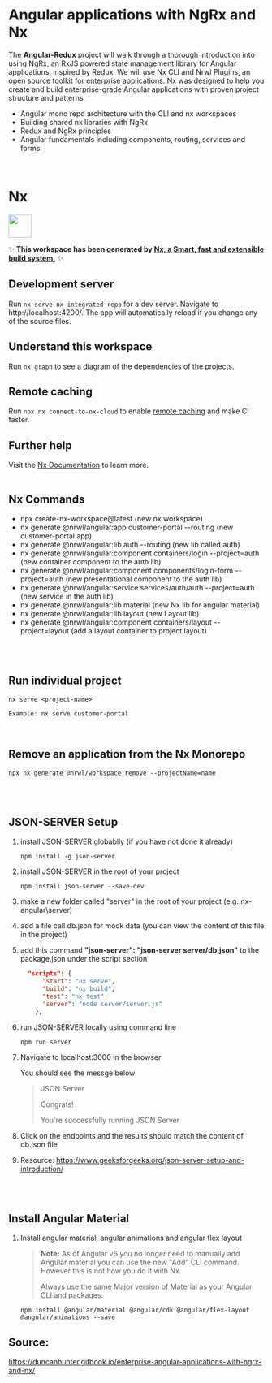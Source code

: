 # Angular applications with NgRx and Nx

The **Angular-Redux** project will walk through a thorough introduction into using NgRx, an RxJS powered state management library for Angular applications, inspired by Redux. We will use Nx CLI and Nrwl Plugins, an open source toolkit for enterprise applications. Nx was designed to help you create and build enterprise-grade Angular applications with proven project structure and patterns.

- Angular mono repo architecture with the CLI and nx workspaces
- Building shared nx libraries with NgRx
- Redux and NgRx principles
- Angular fundamentals including components, routing, services and forms

<br>

# Nx

<a alt="Nx logo" href="https://nx.dev" target="_blank" rel="noreferrer"><img src="https://raw.githubusercontent.com/nrwl/nx/master/images/nx-logo.png" width="45"></a>

✨ **This workspace has been generated by [Nx, a Smart, fast and extensible build system.](https://nx.dev)** ✨

## Development server

Run `nx serve nx-integrated-repo` for a dev server. Navigate to http://localhost:4200/. The app will automatically reload if you change any of the source files.

## Understand this workspace

Run `nx graph` to see a diagram of the dependencies of the projects.

## Remote caching

Run `npx nx connect-to-nx-cloud` to enable [remote caching](https://nx.app) and make CI faster.

## Further help

Visit the [Nx Documentation](https://nx.dev) to learn more.
<br>
<br>

## Nx Commands

- npx create-nx-workspace@latest (new nx workspace)
- nx generate @nrwl/angular:app customer-portal --routing (new customer-portal app)
- nx generate @nrwl/angular:lib auth --routing (new lib called auth)
- nx generate @nrwl/angular:component containers/login --project=auth (new container component to the auth lib)
- nx generate @nrwl/angular:component components/login-form --project=auth (new presentational component to the auth lib)
- nx generate @nrwl/angular:service services/auth/auth --project=auth (new service in the auth lib)
- nx generate @nrwl/angular:lib material (new Nx lib for angular material)
- nx generate @nrwl/angular:lib layout (new Layout lib)
- nx generate @nrwl/angular:component containers/layout --project=layout (add a layout container to project layout)

<br><br>

## Run individual project

```
nx serve <project-name>

Example: nx serve customer-portal
```

<br>

## Remove an application from the Nx Monorepo

```
npx nx generate @nrwl/workspace:remove --projectName=name
```

  <br>
  <br>

## JSON-SERVER Setup

1. install JSON-SERVER globablly (if you have not done it already)
   ```
   npm install -g json-server
   ```
2. install JSON-SERVER in the root of your project
   ```
   npm install json-server --save-dev
   ```
3. make a new folder called "server" in the root of your project (e.g. nx-angular\server)
4. add a file call db.json for mock data (you can view the content of this file in the project)
5. add this command **"json-server": "json-server server/db.json"** to the package.json under the script section
   ```json
     "scripts": {
         "start": "nx serve",
         "build": "nx build",
         "test": "nx test",
         "server": "node server/server.js"
       },
   ```
6. run JSON-SERVER locally using command line
   ```
   npm run server
   ```
7. Navigate to localhost:3000 in the browser

   You should see the messge below

   > JSON Server
   >
   > Congrats!
   >
   > You're successfully running JSON Server

8. Click on the endpoints and the results should match the content of db.json file

9. Resource: https://www.geeksforgeeks.org/json-server-setup-and-introduction/

  <br>
  <br>

## Install Angular Material

1. Install angular material, angular animations and angular flex layout

   > **Note:**
   > As of Angular v6 you no longer need to manually add Angular material
   > you can use the new "Add" CLI command. However this is not how you do it with Nx.
   >
   > Always use the same Major version of Material as your Angular CLI and packages.

   ```
   npm install @angular/material @angular/cdk @angular/flex-layout @angular/animations --save
   ```

## Source:

https://duncanhunter.gitbook.io/enterprise-angular-applications-with-ngrx-and-nx/
